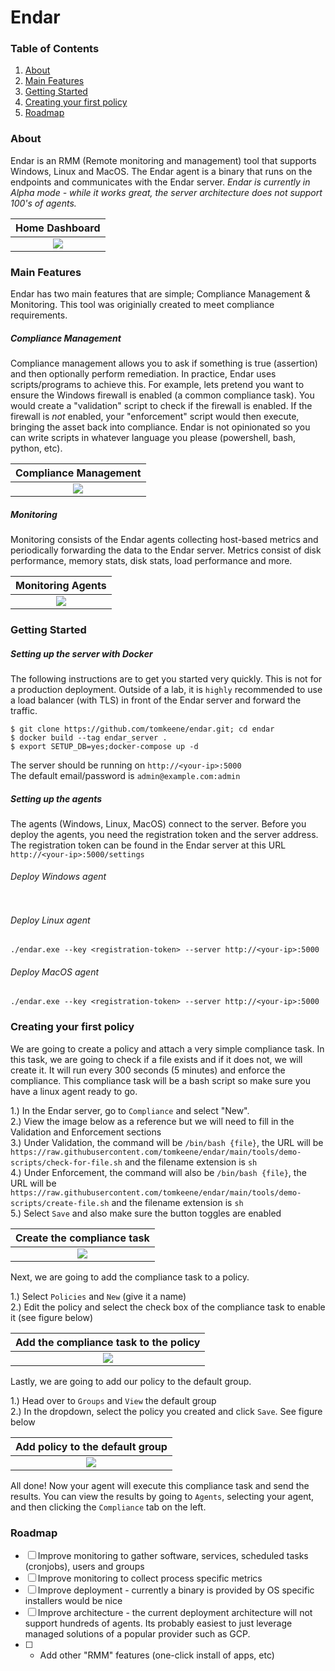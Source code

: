 # Endar

### Table of Contents
1. [About](#about)
2. [Main Features](#main-features)
3. [Getting Started](#getting-started)
4. [Creating your first policy](#creating-your-first-policy)
5. [Roadmap](#roadmap)

### About
Endar is an RMM (Remote monitoring and management) tool that supports Windows, Linux and MacOS. The Endar agent is a binary that runs on the endpoints and communicates with the Endar server. *Endar is currently in Alpha mode - while it works great, the server architecture does not support 100's of agents.*

Home Dashboard          |
:-------------------------:|
![](img/endar_dash.PNG)  |

### Main Features
Endar has two main features that are simple; Compliance Management & Monitoring. This tool was originially created to meet compliance requirements.

##### Compliance Management
Compliance management allows you to ask if something is true (assertion) and then optionally perform remediation. In practice, Endar uses scripts/programs to achieve this. For example, lets pretend you want to ensure the Windows firewall is enabled (a common compliance task). You would create a "validation" script to check if the firewall is enabled. If the firewall is _not_ enabled, your "enforcement" script would then execute, bringing the asset back into compliance. Endar is not opinionated so you can write scripts in whatever language you please (powershell, bash, python, etc).

Compliance Management          |  
:-------------------------:|
![](img/endar_comp.PNG)  |

##### Monitoring
Monitoring consists of the Endar agents collecting host-based metrics and periodically forwarding the data to the Endar server. Metrics consist of disk performance, memory stats, disk stats, load performance and more.

Monitoring Agents          |  
:-------------------------:|
![](img/endar_perf.PNG)  |

### Getting Started

##### Setting up the server with Docker

The following instructions are to get you started very quickly. This is not for a production deployment. Outside of a lab, it is `highly` recommended to use a load balancer (with TLS) in front of the Endar server and forward the traffic.

```
$ git clone https://github.com/tomkeene/endar.git; cd endar
$ docker build --tag endar_server .
$ export SETUP_DB=yes;docker-compose up -d
```

The server should be running on `http://<your-ip>:5000`  
The default email/password is `admin@example.com:admin`

##### Setting up the agents
The agents (Windows, Linux, MacOS) connect to the server. Before you deploy the agents, you need the registration token and the server address. The registration token can be found in the Endar server at this URL `http://<your-ip>:5000/settings`

###### Deploy Windows agent
```
```

###### Deploy Linux agent
```
./endar.exe --key <registration-token> --server http://<your-ip>:5000
```

###### Deploy MacOS agent
```
./endar.exe --key <registration-token> --server http://<your-ip>:5000
```

### Creating your first policy
We are going to create a policy and attach a very simple compliance task. In this task, we are going to check if a file exists and if it does not, we will create it. It will run every 300 seconds (5 minutes) and enforce the compliance. This compliance task will be a bash script so make sure you have a linux agent ready to go. 

1.) In the Endar server, go to `Compliance` and select "New".  
2.) View the image below as a reference but we will need to fill in the Validation and Enforcement sections  
3.) Under Validation, the command will be `/bin/bash {file}`, the URL will be `https://raw.githubusercontent.com/tomkeene/endar/main/tools/demo-scripts/check-for-file.sh` and the filename extension is `sh`  
4.) Under Enforcement, the command will also be `/bin/bash {file}`, the URL will be `https://raw.githubusercontent.com/tomkeene/endar/main/tools/demo-scripts/create-file.sh` and the filename extension is `sh`  
5.) Select `Save` and also make sure the button toggles are enabled  

Create the compliance task          |
:-------------------------:|
![](img/snip-1.PNG)  |

Next, we are going to add the compliance task to a policy.  

1.) Select `Policies` and `New` (give it a name)  
2.) Edit the policy and select the check box of the compliance task to enable it (see figure below)  

Add the compliance task to the policy          |
:-------------------------:|
![](img/snip-2.PNG)  |

Lastly, we are going to add our policy to the default group.  

1.) Head over to `Groups` and `View` the default group  
2.) In the dropdown, select the policy you created and click `Save`. See figure below

Add policy to the default group          |
:-------------------------:|
![](img/snip-3.PNG)  |

All done! Now your agent will execute this compliance task and send the results. You can view the results by going to `Agents`, selecting your agent, and then clicking the `Compliance` tab on the left.

### Roadmap
- [ ] Improve monitoring to gather software, services, scheduled tasks (cronjobs), users and groups
- [ ] Improve monitoring to collect process specific metrics
- [ ] Improve deployment - currently a binary is provided by OS specific installers would be nice
- [ ] Improve architecture - the current deployment architecture will not support hundreds of agents. Its probably easiest to just leverage managed solutions of a popular provider such as GCP.  
- [ ] - Add other "RMM" features (one-click install of apps, etc)
